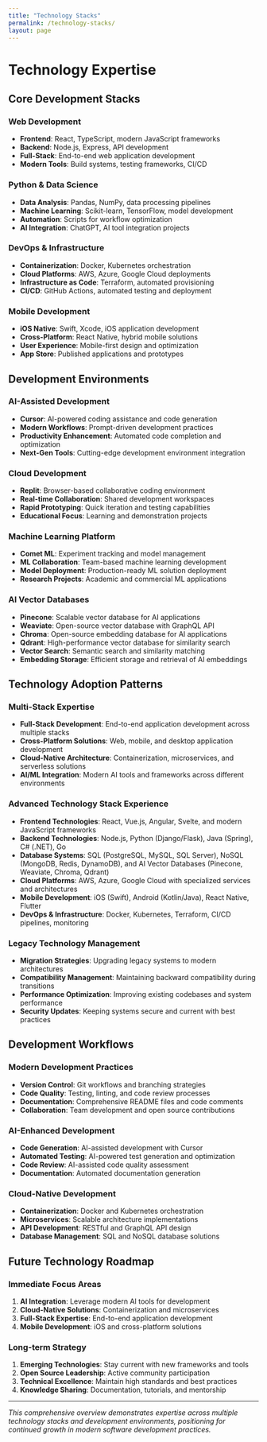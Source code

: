 ```yaml
---
title: "Technology Stacks"
permalink: /technology-stacks/
layout: page
---
```


# Technology Expertise

## Core Development Stacks

### **Web Development**
- **Frontend**: React, TypeScript, modern JavaScript frameworks
- **Backend**: Node.js, Express, API development
- **Full-Stack**: End-to-end web application development
- **Modern Tools**: Build systems, testing frameworks, CI/CD

### **Python & Data Science**
- **Data Analysis**: Pandas, NumPy, data processing pipelines
- **Machine Learning**: Scikit-learn, TensorFlow, model development
- **Automation**: Scripts for workflow optimization
- **AI Integration**: ChatGPT, AI tool integration projects

### **DevOps & Infrastructure**
- **Containerization**: Docker, Kubernetes orchestration
- **Cloud Platforms**: AWS, Azure, Google Cloud deployments
- **Infrastructure as Code**: Terraform, automated provisioning
- **CI/CD**: GitHub Actions, automated testing and deployment

### **Mobile Development**
- **iOS Native**: Swift, Xcode, iOS application development
- **Cross-Platform**: React Native, hybrid mobile solutions
- **User Experience**: Mobile-first design and optimization
- **App Store**: Published applications and prototypes

## Development Environments

### **AI-Assisted Development**
- **Cursor**: AI-powered coding assistance and code generation
- **Modern Workflows**: Prompt-driven development practices
- **Productivity Enhancement**: Automated code completion and optimization
- **Next-Gen Tools**: Cutting-edge development environment integration

### **Cloud Development**
- **Replit**: Browser-based collaborative coding environment
- **Real-time Collaboration**: Shared development workspaces
- **Rapid Prototyping**: Quick iteration and testing capabilities
- **Educational Focus**: Learning and demonstration projects

### **Machine Learning Platform**
- **Comet ML**: Experiment tracking and model management
- **ML Collaboration**: Team-based machine learning development
- **Model Deployment**: Production-ready ML solution deployment
- **Research Projects**: Academic and commercial ML applications

### **AI Vector Databases**
- **Pinecone**: Scalable vector database for AI applications
- **Weaviate**: Open-source vector database with GraphQL API
- **Chroma**: Open-source embedding database for AI applications
- **Qdrant**: High-performance vector database for similarity search
- **Vector Search**: Semantic search and similarity matching
- **Embedding Storage**: Efficient storage and retrieval of AI embeddings

## Technology Adoption Patterns

### **Multi-Stack Expertise**
- **Full-Stack Development**: End-to-end application development across multiple stacks
- **Cross-Platform Solutions**: Web, mobile, and desktop application development
- **Cloud-Native Architecture**: Containerization, microservices, and serverless solutions
- **AI/ML Integration**: Modern AI tools and frameworks across different environments

### **Advanced Technology Stack Experience**
- **Frontend Technologies**: React, Vue.js, Angular, Svelte, and modern JavaScript frameworks
- **Backend Technologies**: Node.js, Python (Django/Flask), Java (Spring), C# (.NET), Go
- **Database Systems**: SQL (PostgreSQL, MySQL, SQL Server), NoSQL (MongoDB, Redis, DynamoDB), and AI Vector Databases (Pinecone, Weaviate, Chroma, Qdrant)
- **Cloud Platforms**: AWS, Azure, Google Cloud with specialized services and architectures
- **Mobile Development**: iOS (Swift), Android (Kotlin/Java), React Native, Flutter
- **DevOps & Infrastructure**: Docker, Kubernetes, Terraform, CI/CD pipelines, monitoring

### **Legacy Technology Management**
- **Migration Strategies**: Upgrading legacy systems to modern architectures
- **Compatibility Management**: Maintaining backward compatibility during transitions
- **Performance Optimization**: Improving existing codebases and system performance
- **Security Updates**: Keeping systems secure and current with best practices

## Development Workflows

### **Modern Development Practices**
- **Version Control**: Git workflows and branching strategies
- **Code Quality**: Testing, linting, and code review processes
- **Documentation**: Comprehensive README files and code comments
- **Collaboration**: Team development and open source contributions

### **AI-Enhanced Development**
- **Code Generation**: AI-assisted development with Cursor
- **Automated Testing**: AI-powered test generation and optimization
- **Code Review**: AI-assisted code quality assessment
- **Documentation**: Automated documentation generation

### **Cloud-Native Development**
- **Containerization**: Docker and Kubernetes orchestration
- **Microservices**: Scalable architecture implementations
- **API Development**: RESTful and GraphQL API design
- **Database Management**: SQL and NoSQL database solutions

## Future Technology Roadmap

### **Immediate Focus Areas**
1. **AI Integration**: Leverage modern AI tools for development
2. **Cloud-Native Solutions**: Containerization and microservices
3. **Full-Stack Expertise**: End-to-end application development
4. **Mobile Development**: iOS and cross-platform solutions

### **Long-term Strategy**
1. **Emerging Technologies**: Stay current with new frameworks and tools
2. **Open Source Leadership**: Active community participation
3. **Technical Excellence**: Maintain high standards and best practices
4. **Knowledge Sharing**: Documentation, tutorials, and mentorship

---

*This comprehensive overview demonstrates expertise across multiple technology stacks and development environments, positioning for continued growth in modern software development practices.*
